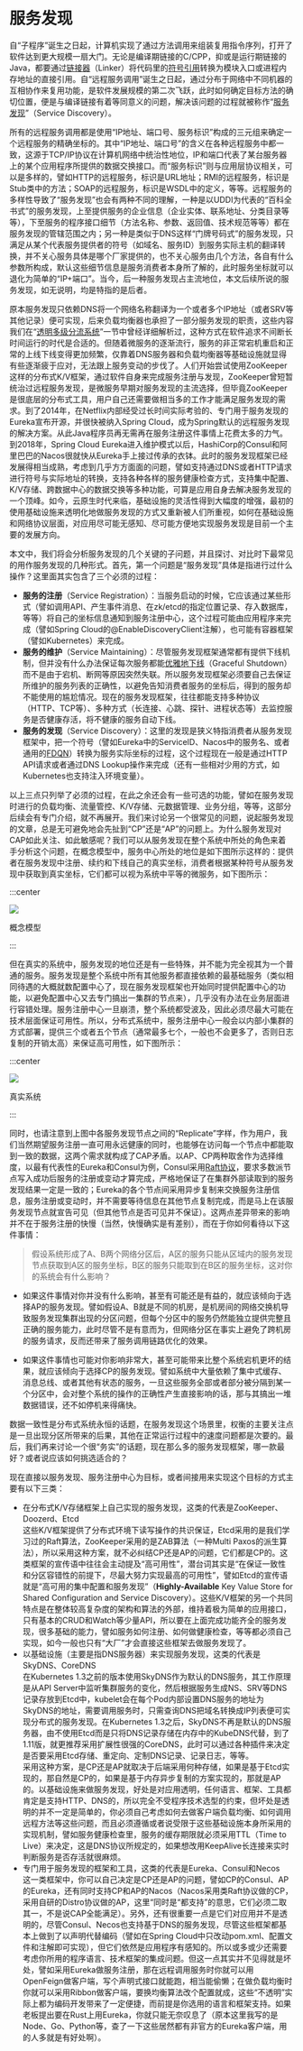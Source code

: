# 服务发现

自“子程序”诞生之日起，计算机实现了通过方法调用来组装复用指令序列，打开了软件达到更大规模一扇大门。无论是编译期链接的C/CPP，抑或是运行期链接的Java，都要通过[链接器](https://en.wikipedia.org/wiki/Linker_(computing))（Linker）将代码里的[符号引用](https://en.wikipedia.org/wiki/Debug_symbol)转换为模块入口或进程内存地址的直接引用。自“远程服务调用”诞生之日起，通过分布于网络中不同机器的互相协作来复用功能，是软件发展规模的第二次飞跃，此时如何确定目标方法的确切位置，便是与编译链接有着等同意义的问题，解决该问题的过程就被称作“[服务发现](https://en.wikipedia.org/wiki/Service_discovery)”（Service Discovery）。

所有的远程服务调用都是使用“IP地址、端口号、服务标识”构成的三元组来确定一个远程服务的精确坐标的。其中“IP地址、端口号”的含义在各种远程服务中都一致，这源于TCP/IP协议在计算机网络中统治性地位，IP和端口代表了某台服务器上的某个应用程序所提供的数据交换接口。而“服务标识”则与应用层协议相关，可以是多样的，譬如HTTP的远程服务，标识是URL地址；RMI的远程服务，标识是Stub类中的方法；SOAP的远程服务，标识是WSDL中的定义，等等。远程服务的多样性导致了“服务发现”也会有两种不同的理解，一种是以UDDI为代表的“百科全书式”的服务发现，上至提供服务的企业信息（企业实体、联系地址、分类目录等等），下至服务的程序接口细节（方法名称、参数、返回值、技术规范等等）都在服务发现的管辖范围之内；另一种是类似于DNS这样“门牌号码式”的服务发现，只满足从某个代表服务提供者的符号（如域名、服务ID）到服务实际主机的翻译转换，并不关心服务具体是哪个厂家提供的，也不关心服务由几个方法，各自有什么参数所构成，默认这些细节信息是服务消费者本身所了解的，此时服务坐标就可以退化为简单的“IP+端口”。当今，后一种服务发现占主流地位，本文后续所说的服务发现，如无说明，均是特指的是后者。

原本服务发现只依赖DNS将一个网络名称翻译为一个或者多个IP地址（或者SRV等其他记录）便可实现，后来负载均衡器也承担了一部分服务发现的职责，这些内容我们在“[透明多级分流系统](/architect-perspective/general-architecture/diversion-system/)”一节中曾经详细解析过，这种方式在软件追求不间断长时间运行的时代是合适的。但随着微服务的逐渐流行，服务的非正常宕机重启和正常的上线下线变得更加频繁，仅靠着DNS服务器和负载均衡器等基础设施就显得有些逐渐疲于应对，无法跟上服务变动的步伐了。人们开始尝试使用ZooKeeper这样的分布式K/V框架，通过软件自身来完成服务注册与发现，ZooKeeper曾短暂统治过远程服务发现，是微服务早期对服务发现的主流选择，但毕竟ZooKeeper是很底层的分布式工具，用户自己还需要做相当多的工作才能满足服务发现的需求。到了2014年，在Netflix内部经受过长时间实际考验的、专门用于服务发现的Eureka宣布开源，并很快被纳入Spring Cloud，成为Spring默认的远程服务发现的解决方案。从此Java程序员再无需再在服务注册这件事情上花费太多的力气。到2018年，Spring Cloud Eureka进入维护模式以后，HashiCorp的Consul和阿里巴巴的Nacos很就快从Eureka手上接过传承的衣钵。此时的服务发现框架已经发展得相当成熟，考虑到几乎方方面面的问题，譬如支持通过DNS或者HTTP请求进行符号与实际地址的转换，支持各种各样的服务健康检查方式，支持集中配置、K/V存储、跨数据中心的数据交换等多种功能，可算是应用自身去解决服务发现的一个顶峰。如今，云原生时代来临，基础设施的灵活性得到大幅度的增强，最初的使用基础设施来透明化地做服务发现的方式又重新被人们所重视，如何在基础设施和网络协议层面，对应用尽可能无感知、尽可能方便地实现服务发现是目前一个主要的发展方向。

本文中，我们将会分析服务发现的几个关键的子问题，并且探讨、对比时下最常见的用作服务发现的几种形式。首先，第一个问题是“服务发现”具体是指进行过什么操作？这里面其实包含了三个必须的过程：

- **服务的注册**（Service Registration）：当服务启动的时候，它应该通过某些形式（譬如调用API、产生事件消息、在zk/etcd的指定位置记录、存入数据库，等等）将自己的坐标信息通知到服务注册中心，这个过程可能由应用程序来完成（譬如Spring Cloud的@EnableDiscoveryClient注解），也可能有容器框架（譬如Kubernetes）来完成。
- **服务的维护**（Service Maintaining）：尽管服务发现框架通常都有提供下线机制，但并没有什么办法保证每次服务都能[优雅地下线](https://whatis.techtarget.com/definition/graceful-shutdown-and-hard-shutdown)（Graceful Shutdown）而不是由于宕机、断网等原因突然失联。所以服务发现框架必须要自己去保证所维护的服务列表的正确性，以避免告知消费者服务的坐标后，得到的服务却不能使用的尴尬情况。现在的服务发现框架，往往都能支持多种协议（HTTP、TCP等）、多种方式（长连接、心跳、探针、进程状态等）去监控服务是否健康存活，将不健康的服务自动下线。
- **服务的发现**（Service Discovery）：这里的发现是狭义特指消费者从服务发现框架中，把一个符号（譬如Eureka中的ServiceID、Nacos中的服务名、或者通用的[FDQN](https://en.wikipedia.org/wiki/Fully_qualified_domain_name)）转换为服务实际坐标的过程，这个过程现在一般是通过HTTP API请求或者通过DNS Lookup操作来完成（还有一些相对少用的方式，如Kubernetes也支持注入环境变量）。

以上三点只列举了必须的过程，在此之余还会有一些可选的功能，譬如在服务发现时进行的负载均衡、流量管控、K/V存储、元数据管理、业务分组，等等，这部分后续会有专门介绍，就不再展开。我们来讨论另一个很常见的问题，说起服务发现的文章，总是无可避免地会先扯到“CP”还是“AP”的问题上。为什么服务发现对CAP如此关注、如此敏感呢？我们可以从服务发现在整个系统中所处的角色来着手分析这个问题，在概念模型中，服务中心所处的地位是如下图所示这样的：提供者在服务发现中注册、续约和下线自己的真实坐标，消费者根据某种符号从服务发现中获取到真实坐标，它们都可以视为系统中平等的微服务，如下图所示：

:::center

![](./images/sd1.png)

概念模型

:::

但在真实的系统中，服务发现的地位还是有一些特殊，并不能为完全视其为一个普通的服务。服务发现是整个系统中所有其他服务都直接依赖的最基础服务（类似相同待遇的大概就数配置中心了，现在服务发现框架也开始同时提供配置中心的功能，以避免配置中心又去专门搞出一集群的节点来），几乎没有办法在业务层面进行容错处理。服务注册中心一旦崩溃，整个系统都受波及，因此必须尽最大可能在技术层面保证可用性。所以，分布式系统中，服务注册中心一般会以内部小集群的方式部署，提供三个或者五个节点（通常最多七个，一般也不会更多了，否则日志复制的开销太高）来保证高可用性，如下图所示：

:::center

![](./images/sd2.png)

真实系统

:::

同时，也请注意到上图中各服务发现节点之间的“Replicate”字样，作为用户，我们当然期望服务注册一直可用永远健康的同时，也能够在访问每一个节点中都能取到一致的数据，这两个需求就构成了CAP矛盾。以AP、CP两种取舍作为选择维度，以最有代表性的Eureka和Consul为例，Consul采用[Raft协议](/distribution/consensus/raft.html)，要求多数派节点写入成功后服务的注册或变动才算完成，严格地保证了在集群外部读取到的服务发现结果一定是一致的；Eureka的各个节点间采用异步复制来交换服务注册信息，服务注册或变动时，并不需要等待信息在其他节点复制完成，而是马上在该服务发现节点就宣告可见（但其他节点是否可见并不保证）。这两点差异带来的影响并不在于服务注册的快慢（当然，快慢确实是有差别），而在于你如何看待以下这件事情：

> 假设系统形成了A、B两个网络分区后，A区的服务只能从区域内的服务发现节点获取到A区的服务坐标，B区的服务只能取到在B区的服务坐标，这对你的系统会有什么影响？

- 如果这件事情对你并没有什么影响，甚至有可能还是有益的，就应该倾向于选择AP的服务发现。譬如假设A、B就是不同的机房，是机房间的网络交换机导致服务发现集群出现的分区问题，但每个分区中的服务仍然能独立提供完整且正确的服务能力，此时尽管不是有意而为，但网络分区在事实上避免了跨机房的服务请求，反而还带来了服务调用链路优化的效果。

- 如果这件事情也可能对你影响非常大，甚至可能带来比整个系统宕机更坏的结果，就应该倾向于选择CP的服务发现。譬如系统中大量依赖了集中式缓存、消息总线、或者其他有状态的服务，一旦这些服务全部或者部分被分隔到某一个分区中，会对整个系统的操作的正确性产生直接影响的话，那与其搞出一堆数据错误，还不如停机来得痛快。

数据一致性是分布式系统永恒的话题，在服务发现这个场景里，权衡的主要关注点是一旦出现分区所带来的后果，其他在正常运行过程中的速度问题都是次要的。最后，我们再来讨论一个很“务实”的话题，现在那么多的服务发现框架，哪一款最好？或者说应该如何挑选适合的？

现在直接以服务发现、服务注册中心为目标，或者间接用来实现这个目标的方式主要有以下三类：

- 在分布式K/V存储框架上自己实现的服务发现，这类的代表是ZooKeeper、Doozerd、Etcd<br/>这些K/V框架提供了分布式环境下读写操作的共识保证，Etcd采用的是我们学习过的Raft算法，ZooKeeper采用的是ZAB算法（一种Multi Paxos的派生算法），所以采用这种方案，就不必纠结CP还是AP的问题，它们都是CP的。这类框架的宣传语中往往会主动提及“高可用性”，潜台词其实是“在保证一致性和分区容错性的前提下，尽最大努力实现最高的可用性”，譬如Etcd的宣传语就是“高可用的集中配置和服务发现”（**Highly-Available** Key Value Store for Shared Configuration and Service Discovery）。这些K/V框架的另一个共同特点是在整体较高复杂度的架构和算法的外部，维持着极为简单的应用接口，只有基本的CRUD和Watch等少量API，所以要在上面完成功能齐全的服务发现，很多基础的能力，譬如服务如何注册、如何做健康检查，等等都必须自己实现，如今一般也只有“大厂”才会直接这些框架去做服务发现了。
- 以基础设施（主要是指DNS服务器）来实现服务发现，这类的代表是SkyDNS、CoreDNS<br/>在Kubernetes 1.3之前的版本使用SkyDNS作为默认的DNS服务，其工作原理是从API Server中监听集群服务的变化，然后根据服务生成NS、SRV等DNS记录存放到Etcd中，kubelet会在每个Pod内部设置DNS服务的地址为SkyDNS的地址，需要调用服务时，只需查询DNS把域名转换成IP列表便可实现分布式的服务发现。在Kubernetes 1.3之后，SkyDNS不再是默认的DNS服务器，由不使用Etcd而是只将DNS记录存储在内存中的KubeDNS代替，到了1.11版，就更推荐采用扩展性很强的CoreDNS，此时可以通过各种插件来决定是否要采用Etcd存储、重定向、定制DNS记录、记录日志，等等。<br/>采用这种方案，是CP还是AP就取决于后端采用何种存储，如果是基于Etcd实现的，那自然是CP的，如果是基于内存异步复制的方案实现的，那就是AP的。以基础设施来做服务发现，好处是对应用透明，任何语言、框架、工具都肯定是支持HTTP、DNS的，所以完全不受程序技术选型的约束，但坏处是透明的并不一定是简单的，你必须自己考虑如何去做客户端负载均衡、如何调用远程方法等这些问题，而且必须遵循或者说受限于这些基础设施本身所采用的实现机制，譬如服务健康检查里，服务的缓存期限就必须采用TTL（Time to Live）来决定，这是DNS协议所规定的，如果想改用KeepAlive长连接来实时判断服务是否存活就很麻烦。
- 专门用于服务发现的框架和工具，这类的代表是Eureka、Consul和Necos<br/>这一类框架中，你可以自己决定是CP还是AP的问题，譬如CP的Consul、AP的Eureka，还有同时支持CP和AP的Nacos（Nacos采用类Raft协议做的CP，采用自研的Distro协议做的AP，这里“同时是“都支持”的意思，它们必须二取其一，不是说CAP全能满足）。另外，还有很重要一点是它们对应用并不是透明的，尽管Consul、Necos也支持基于DNS的服务发现，尽管这些框架都基本上做到了以声明代替编码（譬如在Spring Cloud中只改动pom.xml、配置文件和注解即可实现），但它们依然是应用程序有感知的。所以或多或少还需要考虑你所用的程序语言、技术框架的集成问题。但这一点其实并不见得就是坏处，譬如采用Eureka做服务注册，那在远程调用服务时你就可以用OpenFeign做客户端，写个声明式接口就能跑，相当能偷懒；在做负载均衡时你就可以采用Ribbon做客户端，要换均衡算法改个配置就成，这些“不透明”实际上都为编码开发带来了一定便捷，而前提是你选用的语言和框架支持。如果老板提出要在Rust上用Eureka，你就只能无奈叹息了（原本这里我写的是Node、Go、Python等，查了一下这些居然都有非官方的Eureka客户端，用的人多就是有好处啊）。